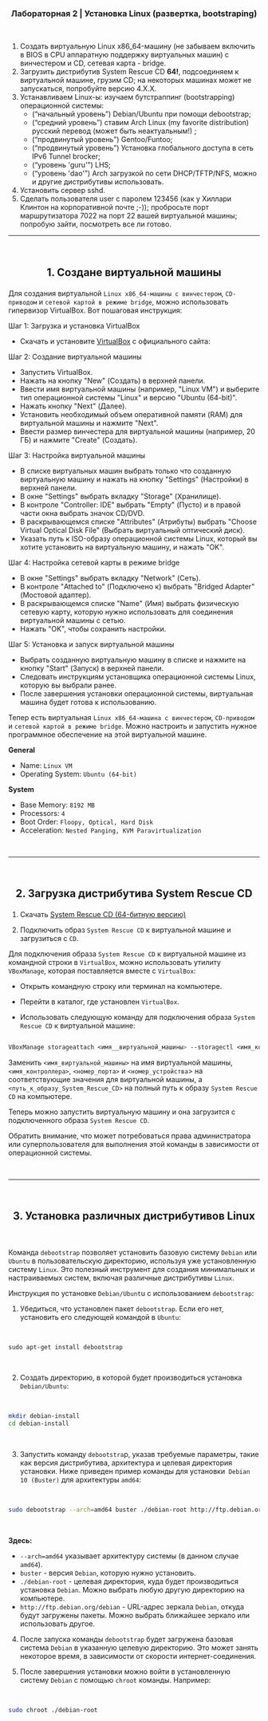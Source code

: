 ### <p align="center">Лабораторная 2 | Установка Linux (развертка, bootstraping)</p>
<br>

1. Создать виртуальную Linux x86_64-машину (не забываем включить в BIOS в CPU аппаратную поддержку виртуальных машин) с винчестером и CD, сетевая карта - bridge.
2. Загрузить дистрибутив System Rescue CD **64!**, подсоединяем к виртуальной машине, грузим CD; на некоторых машинах может не запускаться, попробуйте версию 4.X.X.
3. Устанавливаем Linux-ы: изучаем бутстраппинг (bootstrapping) операционной системы:
    + (“начальный уровень”) Debian/Ubuntu при помощи debootstrap;
    + (“средний уровень”) ставим Arch Linux (my favorite distribution) русский перевод (может быть неактуальным!) ;
    + (“продвинутый уровень”) Gentoo/Funtoo;
    + (“продвинутый уровень”) Установка глобального доступа в сеть IPv6 Tunnel brocker;
    + (“уровень 'guru'”) LHS;
    + (“уровень 'dao'”) Arch загрузкой по сети DHCP/TFTP/NFS, можно и другие дистрибутивы использовать.
4. Установить сервер sshd.
5. Сделать пользователя user с паролем 123456 (как у Хиллари Клинтон на корпоративной почте ;-)); пробросьте порт маршрутизатора 7022 на порт 22 вашей виртуальной машины; попробую зайти, посмотреть все ли готово.

---

<br>

## <p align="center">1. Создане виртуальной машины</P>

Для создания виртуальной `Linux x86_64-машины с винчестером`, `CD-приводом` и `сетевой картой в режиме bridge`, можно использовать гипервизор VirtualBox. Вот пошаговая инструкция:

Шаг 1: Загрузка и установка VirtualBox

+ Скачать и установите [VirtualBox](https://www.virtualbox.org/) с официального сайта: 

Шаг 2: Создание виртуальной машины

+ Запустить VirtualBox.
+ Нажать на кнопку "New" (Создать) в верхней панели.
+ Ввести имя виртуальной машины (например, "Linux VM") и выберите тип операционной системы "Linux" и версию "Ubuntu (64-bit)".
+ Нажать кнопку "Next" (Далее).
+ Установить необходимый объем оперативной памяти (RAM) для виртуальной машины и нажмите "Next".
+ Ввести размер винчестера для виртуальной машины (например, 20 ГБ) и нажмите "Create" (Создать).

Шаг 3: Настройка виртуальной машины

+ В списке виртуальных машин выбрать только что созданную виртуальную машину и нажать на кнопку "Settings" (Настройки) в верхней панели.
+ В окне "Settings" выбрать вкладку "Storage" (Хранилище).
+ В контроле "Controller: IDE" выбрать "Empty" (Пусто) и в правой части окна выбрать значок CD/DVD.
+ В раскрывающемся списке "Attributes" (Атрибуты) выбрать "Choose Virtual Optical Disk File" (Выбрать виртуальный оптический диск).
+ Указать путь к ISO-образу операционной системы Linux, который вы хотите установить на виртуальную машину, и нажать "OK".

Шаг 4: Настройка сетевой карты в режиме bridge

+ В окне "Settings" выбрать вкладку "Network" (Сеть).
+ В контроле "Attached to" (Подключено к) выбрать "Bridged Adapter" (Мостовой адаптер).
+ В раскрывающемся списке "Name" (Имя) выбрать физическую сетевую карту, которую нужно использовать для соединения виртуальной машины с сетью.
+ Нажать "OK", чтобы сохранить настройки.

Шаг 5: Установка и запуск виртуальной машины

+ Выбрать созданную виртуальную машину в списке и нажмите на кнопку "Start" (Запуск) в верхней панели.
+ Следовать инструкциям установщика операционной системы Linux, которую вы выбрали ранее.
+ После завершения установки операционной системы, виртуальная машина будет готова к использованию.

Тепер есть виртуальная `Linux x86_64-машина с винчестером`, `CD-приводом` и `сетевой картой в режиме bridge`. Можно настроить и запустить нужное программное обеспечение на этой виртуальной машине.

**General**

+ Name:                 `Linux VM`
+ Operating System:     `Ubuntu (64-bit)`

**System**

+ Base Memory:          `8192 MB`
+ Processors:           `4`
+ Boot Order:           `Floopy, Optical, Hard Disk`
+ Acceleration:         `Nested Panging, KVM Paravirtualization`

<br>

---
<br>

## <p align="center">2. Загрузка дистрибутива System Rescue CD</P>

1. Скачать [System Rescue CD (64-битную версию)](https://www.system-rescue.org/Download/)

2. Подключить образ `System Rescue CD` к виртуальной машине и загрузиться с `CD`.

Для подключения образа `System Rescue CD` к виртуальной машине из командной строки в `VirtualBox`, можно использовать утилиту `VBoxManage`, которая поставляется вместе с `VirtualBox`:

+ Открыть командную строку или терминал на компьютере.

+ Перейти в каталог, где установлен `VirtualBox`.

+ Использовать следующую команду для подключения образа `System Rescue CD` к виртуальной машине:

```css

VBoxManage storageattach <имя__виртуальной_машины> --storagectl <имя_контроллера> --port <номер_порта> --device <номер_устройства> --type dvddrive --medium <путь_к_образу_System_Rescue_CD>

```
Заменить `<имя_виртуальной_машины>` на имя виртуальной машины, `<имя_контроллера>`, `<номер_порта>` и `<номер_устройства`> на соответствующие значения для виртуальной машины, а `<путь_к_образу_System_Rescue_CD>` на полный путь к образу `System Rescue CD` на компьютере.

Теперь можно запустить виртуальную машину и она загрузится с подключенного образа `System Rescue CD`.

Обратить внимание, что может потребоваться права администратора или суперпользователя для выполнения этой команды в зависимости от операционной системы.

<br>

---
<br>

## <p align="center">3. Установка различных дистрибутивов Linux</P>

<br>

Команда `debootstrap` позволяет установить базовую систему `Debian` или `Ubuntu` в пользовательскую директорию, используя уже установленную систему `Linux`. Это полезный инструмент для создания минимальных и настраиваемых систем, включая различные дистрибутивы `Linux`.

Инструкция по установке `Debian/Ubunt`u с использованием `debootstrap`:

1. Убедиться, что установлен пакет `debootstrap`. Если его нет, установить его следующей командой в `Ubuntu`:

<br>

```arduino
sudo apt-get install debootstrap
```

<br>

2. Создать директорию, в которой будет производиться установка `Debian/Ubuntu`:

<br>

```bash
mkdir debian-install
cd debian-install
```

<br>

3. Запустить команду `debootstra`p, указав требуемые параметры, такие как версия дистрибутива, архитектура и целевая директория установки. Ниже приведен пример команды для установки` Debian 10 (Buster)` для архитектуры `amd64`:

<br>

```bash
sudo debootstrap --arch=amd64 buster ./debian-root http://ftp.debian.org/debian
```

<br>

**Здесь:**

+ `--arch=amd64` указывает архитектуру системы (в данном случае `amd64`).
+ `buster` - версия `Debian`, которую нужно установить.
+ `./debian-root` - целевая директория, куда будет производиться установка `Debian`. Можно выбрать любую другую директорию на компьютере.
+ `http://ftp.debian.org/debian` - URL-адрес зеркала `Debian`, откуда будут загружены пакеты. Можно выбрать ближайшее зеркало или использовать другое.


4. После запуска команды `debootstrap` будет загружена базовая система `Debian` в указанную целевую директорию. Это может занять некоторое время, в зависимости от скорости интернет-соединения.

5. После завершения установки можно войти в установленную систему `Debian` с помощью `chroot` команды. Например:

<br>

```bash
sudo chroot ./debian-root
```

<br>







